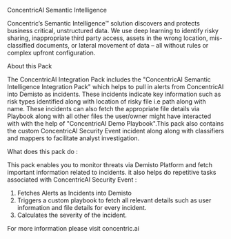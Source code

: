 ConcentricAI Semantic Intelligence

Concentric’s Semantic Intelligence™ solution discovers and protects business critical, unstructured data.
We use deep learning to identify risky sharing, inappropriate third party access, assets in the wrong location,
mis-classified documents, or lateral movement of data – all without rules or complex upfront configuration.

About this Pack

The ConcentricAI Integration Pack includes the "ConcentricAI Semantic Intelligence Integration Pack" which helps to pull in alerts from ConcentricAI into Demisto as incidents. These incidents indicate key information such as risk types
identified along with location of risky file i.e path along with name. These incidents can also fetch the appropriate file details via Playbook along
with all other files the user/owner might have interacted with with the help of "ConcentricAI Demo Playbook".This pack also contains the custom ConcentricAI Security
Event incident along along with classifiers and mappers to facilitate analyst investigation.

What does this pack do :

This pack enables you to monitor threats via Demisto Platform and fetch important information related to incidents. it also helps do repetitive tasks associated with
ConcentricAI Security Event :

   1) Fetches Alerts as Incidents into Demisto
   2) Triggers a custom playbook to fetch all relevant details such as user information and file details for every incident.
   3) Calculates the severity of the incident.

For more information please visit concentric.ai
